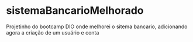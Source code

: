 # sistemaBancarioMelhorado
Projetinho do bootcamp DIO onde melhorei o sitema bancario, adicionando agora a criação de um usuário e conta
